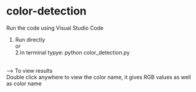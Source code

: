 # color-detection

Run the code using Visual Studio Code <br>
1. Run directly <br/>
or <br/>
2.In terminal typye: python color_detection.py

<br>
--> To view results
<br>
Double click anywhere to view the color name, it gives RGB values as well as color name

